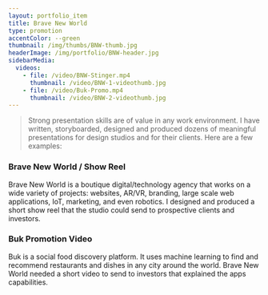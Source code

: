 ```yaml
---
layout: portfolio_item
title: Brave New World
type: promotion
accentColor: --green
thumbnail: /img/thumbs/BNW-thumb.jpg
headerImage: /img/portfolio/BNW-header.jpg
sidebarMedia:
  videos:
    - file: /video/BNW-Stinger.mp4
      thumbnail: /video/BNW-1-videothumb.jpg
    - file: /video/Buk-Promo.mp4
      thumbnail: /video/BNW-2-videothumb.jpg
---
```


> Strong presentation skills are of value in any work environment. I have written, storyboarded, designed and produced dozens of meaningful presentations for design studios and for their clients. Here are a few examples:

### Brave New World / Show Reel

Brave New World is a boutique digital/technology agency that works on a wide variety of projects: websites, AR/VR, branding, large scale web applications, IoT, marketing, and even robotics. I designed and produced a short show reel that the studio could send to prospective clients and investors.

### Buk Promotion Video

Buk is a social food discovery platform. It uses machine learning to find and recommend restaurants and dishes in any city around the world. Brave New World needed a short video to send to investors that explained the apps capabilities.
